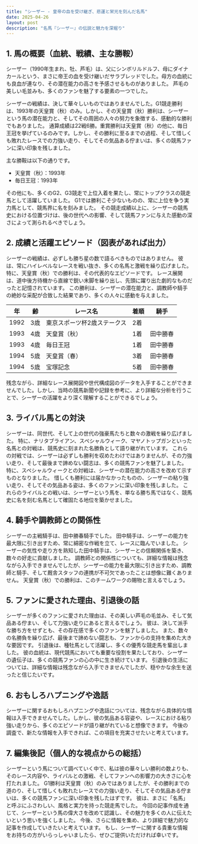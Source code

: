```yaml
---
title: "シーザー - 皇帝の血を受け継ぎ、悲運と栄光を刻んだ名馬"
date: 2025-04-26
layout: post
description: "名馬『シーザー』の伝説と魅力を深堀り"
---
```


## 1. 馬の概要（血統、戦績、主な勝鞍）

シーザー（1990年生まれ、牡、芦毛）は、父にシンボリルドルフ、母にダイナカールという、まさに帝王の血を受け継いだサラブレッドでした。母方の血統にも良血が連なり、その潜在能力の高さを予感させるものがありました。  芦毛の美しい毛並みも、多くのファンを魅了する要素の一つでした。

シーザーの戦績は、決して華々しいものではありませんでした。G1競走勝利は、1993年の天皇賞（秋）のみ。しかし、その天皇賞（秋）勝利は、シーザーという馬の潜在能力と、そしてその周囲の人々の努力を象徴する、感動的な勝利でもありました。  通算成績は22戦6勝。重賞勝利は天皇賞（秋）の他に、毎日王冠を挙げているのみです。しかし、その勝利に至るまでの過程、そして惜しくも敗れたレースでの力強い走り、そしてその気品ある佇まいは、多くの競馬ファンに深い印象を残しました。

主な勝鞍は以下の通りです。

* 天皇賞（秋）：1993年
* 毎日王冠：1993年

その他にも、多くのG2、G3競走で上位入着を果たし、常にトップクラスの競走馬として活躍していました。  G1では勝利こそ少ないものの、常に上位を争う実力馬として、競馬界に名を刻みました。  その競走成績以上に、シーザーの競馬史における位置づけは、後の世代への影響、そして競馬ファンに与えた感動の深さによって測られるべきでしょう。


## 2. 成績と活躍エピソード（図表があれば出力）

シーザーの戦績は、必ずしも勝ち星の数で語るべきものではありません。  彼は、常にハイレベルなレースを戦い抜き、多くの名馬と激戦を繰り広げました。  特に、天皇賞（秋）での勝利は、その代表的なエピソードです。  レース展開は、道中後方待機から直線で鋭い末脚を繰り出し、先頭に躍り出た劇的なものだったと記憶されています。  この勝利は、シーザーの潜在能力と、調教師や騎手の絶妙な采配が合致した結果であり、多くの人々に感動を与えました。

| 年 | 齢 | レース名 | 着順 | 騎手 |
|---|---|---|---|---|
| 1992 | 3歳 | 東京スポーツ杯2歳ステークス | 2着 |  |
| 1993 | 4歳 | 天皇賞（秋） | 1着 | 田中勝春 |
| 1993 | 4歳 | 毎日王冠 | 1着 | 田中勝春 |
| 1994 | 5歳 | 天皇賞（春） | 3着 | 田中勝春 |
| 1994 | 5歳 | 宝塚記念 | 5着 | 田中勝春 |


残念ながら、詳細なレース展開図や世代構成図のデータを入手することができませんでした。しかし、当時の競馬新聞や記録を参考に、より詳細な分析を行うことで、シーザーの活躍をより深く理解することができるでしょう。


## 3. ライバル馬との対決

シーザーは、同世代、そして上の世代の強豪馬たちと数々の激戦を繰り広げました。  特に、ナリタブライアン、スペシャルウィーク、マヤノトップガンといった名馬との対戦は、競馬史に刻まれた名勝負として語り継がれています。  これらの対戦では、シーザーは必ずしも勝利を収めたわけではありませんが、その力強い走り、そして最後まで諦めない闘志は、多くの競馬ファンを魅了しました。  特に、スペシャルウィークとの対戦は、シーザーの潜在能力の高さを改めて示すものとなりました。  惜しくも勝利には届かなかったものの、シーザーの粘り強い走り、そしてその気品ある姿は、多くのファンに深い印象を残しました。  これらのライバルとの戦いは、シーザーという馬を、単なる勝ち馬ではなく、競馬史に名を刻む名馬として確固たる地位を築かせました。


## 4. 騎手や調教師との関係性

シーザーの主戦騎手は、田中勝春騎手でした。  田中騎手は、シーザーの能力を最大限に引き出すため、常に綿密な作戦を立て、レースに臨んでいました。  シーザーの気性や走り方を熟知した田中騎手は、シーザーとの信頼関係を築き、数々の好走に貢献しました。  調教師との関係性についても、詳細な情報は残念ながら入手できませんでしたが、シーザーの能力を最大限に引き出すため、調教師と騎手、そして厩舎スタッフの連携が不可欠であったことは想像に難くありません。  天皇賞（秋）での勝利は、このチームワークの賜物と言えるでしょう。


## 5. ファンに愛された理由、引退後の話

シーザーが多くのファンに愛された理由は、その美しい芦毛の毛並み、そして気品ある佇まい、そして力強い走りにあると言えるでしょう。  彼は、決して派手な勝ち方をせずとも、その存在感で多くのファンを魅了しました。  また、数々の名勝負を繰り広げ、最後まで諦めない闘志も、ファンからの支持を集めた大きな要因です。  引退後は、種牡馬として活躍し、多くの優秀な競走馬を輩出しました。  彼の血統は、現代競馬においても重要な役割を果たしており、シーザーの遺伝子は、多くの競馬ファンの心の中に生き続けています。  引退後の生活については、詳細な情報は残念ながら入手できませんでしたが、穏やかな余生を送ったと信じたいです。


## 6. おもしろハプニングや逸話

シーザーに関するおもしろハプニングや逸話については、残念ながら具体的な情報は入手できませんでした。しかし、彼の気品ある容姿や、レースにおける粘り強い走りから、多くのエピソードが語り継がれていると想像できます。  今後の調査で、新たな情報を入手できれば、この項目を充実させたいと考えています。


## 7. 編集後記（個人的な視点からの総括）

シーザーという馬について調べていく中で、私は彼の華々しい勝利の数よりも、そのレース内容や、ライバルとの激戦、そしてファンへの影響力の大きさに心を打たれました。  G1勝利は天皇賞（秋）のみではありましたが、その勝利までの道のり、そして惜しくも敗れたレースでの力強い走り、そしてその気品ある佇まいは、多くの競馬ファンに深い印象を残したはずです。  彼は、まさに「名馬」と呼ぶにふさわしい、風格と実力を持った競走馬でした。  今回の記事作成を通じて、シーザーという馬の偉大さを改めて認識し、その魅力を多くの人に伝えたいという思いを強くしました。  今後、さらに情報を集め、より詳細で魅力的な記事を作成していきたいと考えています。  もし、シーザーに関する貴重な情報をお持ちの方がいらっしゃいましたら、ぜひご提供いただければ幸いです。
